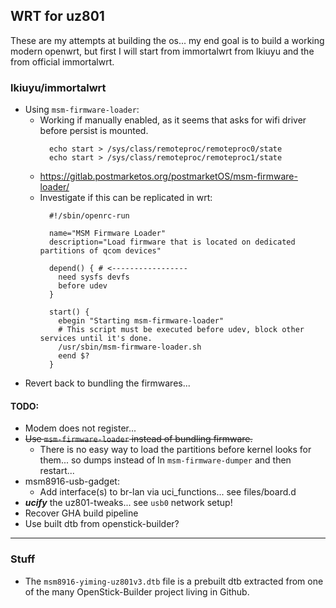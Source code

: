 ## WRT for uz801
These are my attempts at building the os... my end goal is to build a working modern openwrt, but first I will start from immortalwrt from lkiuyu and the from official immortalwrt.

### lkiuyu/immortalwrt
- Using `msm-firmware-loader`:
  - Working if manually enabled, as it seems that asks for wifi driver before persist is mounted.
    ```shell
      echo start > /sys/class/remoteproc/remoteproc0/state
      echo start > /sys/class/remoteproc/remoteproc1/state
    ```
  - https://gitlab.postmarketos.org/postmarketOS/msm-firmware-loader/
  - Investigate if this can be replicated in wrt:
    ```
      #!/sbin/openrc-run

      name="MSM Firmware Loader"
      description="Load firmware that is located on dedicated partitions of qcom devices"

      depend() { # <-----------------
        need sysfs devfs
        before udev
      }

      start() {
        ebegin "Starting msm-firmware-loader"
        # This script must be executed before udev, block other services until it's done.
        /usr/sbin/msm-firmware-loader.sh
        eend $?
      }
    ```
- Revert back to bundling the firmwares...

#### TODO:
- Modem does not register...
- ~~Use `msm-firmware-loader` instead of bundling firmware.~~
  - There is no easy way to load the partitions before kernel looks for them... so dumps instead of ln `msm-firmware-dumper` and then restart...
- msm8916-usb-gadget:
  - Add interface(s) to br-lan via uci_functions... see files/board.d
- _**ucify**_ the uz801-tweaks... see `usb0` network setup!
- Recover GHA build pipeline
- Use built dtb from openstick-builder?

---
### Stuff
- The `msm8916-yiming-uz801v3.dtb` file is a prebuilt dtb extracted from one of the many OpenStick-Builder project living in Github.